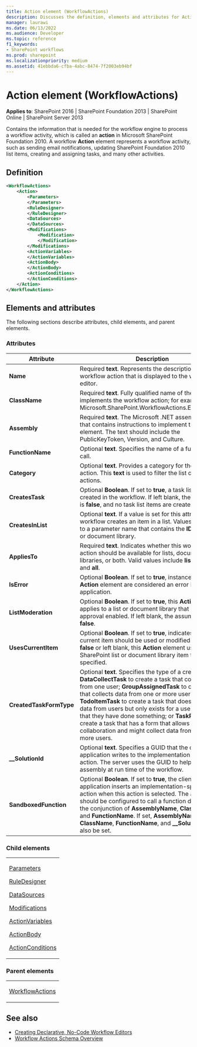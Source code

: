 ```yaml
---
title: Action element (WorkflowActions)
description: Discusses the definition, elements and attributes for Action element (WorkflowActions) which is needed for the workflow engine to process an activity.
manager: laurawi
ms.date: 06/13/2022
ms.audience: Developer
ms.topic: reference
f1_keywords:
- SharePoint workflows
ms.prod: sharepoint
ms.localizationpriority: medium
ms.assetid: 41ebbda6-cfba-4abc-8474-7f2003eb94bf
---
```


# Action element (WorkflowActions)

**Applies to**: SharePoint 2016 | SharePoint Foundation 2013 | SharePoint Online | SharePoint Server 2013

Contains the information that is needed for the workflow engine to process a workflow activity, which is called an **action** in Microsoft SharePoint Foundation 2010. A workflow **Action** element represents a workflow activity, such as sending email notifications, updating SharePoint Foundation 2010 list items, creating and assigning tasks, and many other activities.

## Definition

```XML
<WorkflowActions>
    <Action>
        <Parameters>
        </Parameters>
        <RuleDesigner>
        </RuleDesigner>
        <DataSources>
        </DataSources>
        <Modifications>
            <Modification>
            </Modification>
        </Modifications>
        <ActionVariables>
        </ActionVariables>
        <ActionBody>
        </ActionBody>
        <ActionConditions>
        </ActionConditions>
    </Action>
</WorkflowActions>
```


## Elements and attributes

The following sections describe attributes, child elements, and parent elements.

### Attributes
  
| Attribute | Description |
| --- | --- |
| **Name** | Required **text**. Represents the description of the workflow action that is displayed to the workflow editor. |
| **ClassName** | Required **text**. Fully qualified name of the class that implements the workflow action; for example, Microsoft.SharePoint.WorkflowActions.EmailActivity. |
| **Assembly** | Required **text**. The Microsoft .NET assembly name that contains instructions to implement the **Action** element. The text should include the PublicKeyToken, Version, and Culture. |
| **FunctionName** | Optional **text**. Specifies the name of a function to call. |
| **Category** | Optional **text**. Provides a category for the workflow action. This **text** is used to filter the list of available actions. |
| **CreatesTask** | Optional **Boolean**. If set to **true**, a task list item is created in the workflow. If left blank, the assumption is **false**, and no task list items are created. |
| **CreatesInList** | Optional **text**. If a value is set for this attribute, the workflow creates an item in a list. Values must map to a parameter name that contains the **ID** of the list or document library. |
| **AppliesTo** | Required **text**. Indicates whether this workflow action should be available for lists, document libraries, or both. Valid values include **list**, **doclib**, and **all**. |
| **IsError** | Optional **Boolean**. If set to **true**, instances of this **Action** element are considered an error by the client application. |
| **ListModeration** | Optional **Boolean**. If set to **true**, this **Action** element applies to a list or document library that has content approval enabled. If left blank, the assumption is **false**. |
| **UsesCurrentItem** | Optional **Boolean**. If set to **true**, indicates that the current item should be used or modified. If set to **false** or left blank, this **Action** element uses only the SharePoint list or document library item that is specified. |
| **CreatedTaskFormType** | Optional **text**. Specifies the type of a created task: **DataCollectTask** to create a task that collects data from one user; **GroupAssignedTask** to create a task that collects data from one or more users; **TodoItemTask** to create a task that does not collect data from users but only exists for a user to validate that they have done something; or **TaskProcess** to create a task that has a form that allows for ad-hoc collaboration and might collect data from one or more users. |
| **__SolutionId** | Optional **text**. Specifies a GUID that the client application writes to the implementation-specific action. The server uses the GUID to help locate the assembly at run time of the workflow. |
| **SandboxedFunction** | Optional **Boolean**. If set to **true**, the client application inserts an implementation-specific action when this action is selected. The action should be configured to call a function defined by the conjunction of **AssemblyName**, **ClassName**, and **FunctionName**. If set, **AssemblyName**, **ClassName**, **FunctionName**, and **__SolutionId** must also be set. |
### Child elements

<table>
<colgroup>
<col width="100%" />
</colgroup>
<tbody>
<tr class="odd">
<td align="left"><p><a href="parameters-element-workflowinfo.md">Parameters</a></p>
<p><a href="ruledesigner-element-workflowinfo.md">RuleDesigner</a></p>
<p><a href="datasources-element-workflowinfo.md">DataSources</a></p>
<p><a href="modifications-element-workflowinfo.md">Modifications</a></p>
<p><a href="actionvariables-element-workflowinfo.md">ActionVariables</a></p>
<p><a href="actionbody-element-workflowinfo.md">ActionBody</a></p>
<p><a href="actionconditions-element-workflowinfo.md">ActionConditions</a></p></td>
</tr>
</tbody>
</table>


### Parent elements

<table>
<colgroup>
<col width="100%" />
</colgroup>
<tbody>
<tr class="odd">
<td align="left"><p><a href="workflowactions-element-workflowactions.md">WorkflowActions</a></p></td>
</tr>
</tbody>
</table>

## See also

- [Creating Declarative, No-Code Workflow Editors](https://msdn.microsoft.com/library/60dfda8d-e724-4d7d-9578-aa239c362dcf(Office.15).aspx)
- [Workflow Actions Schema Overview](https://msdn.microsoft.com/library/25da07cb-b228-43f2-9cdf-c8c71c3eabbb(Office.15).aspx)








